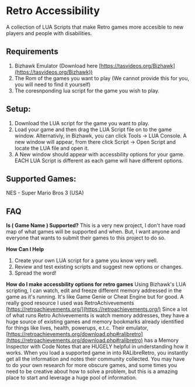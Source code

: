 # Retro Accessibility
A collection of LUA Scripts that make Retro games more accesible to new players and people with disabilities. 

## Requirements
1) Bizhawk Emulator (Download here [https://tasvideos.org/Bizhawk](https://tasvideos.org/Bizhawk))
2) The Rom of the games you want to play (We cannot provide this for you, you will need to find it yourself)
3) The coresnponding lua script for the game you wish to play.

## Setup:
1) Download the LUA script for the game you want to play.
2) Load your game and then drag the LUA Script file on to the game window. Alternativly, in Bizhawk, you can click Tools -> LUA Console. A new window will appear, from there click Script -> Open Script and locate the LUA file and open it.
3) A New window should appear with accessbility options for your game. EACH LUA Script is different as each game will have different options.


## Supported Games:
NES - Super Mario Bros 3 (USA)

## FAQ

**Is ( Game Name ) Supported?**
This is a very new project, I don't have road map of what games will be supported and when. But, I want anyone and everyone that wants to submit their games to this project to do so.

**How Can I Help**
1) Create your own LUA script for a game you know very well.
2) Review and test existing scripts and suggest new options or changes.
3) Spread the word!

**How do I make accessbility options for retro games**
Using Bizhawk's LUA scripting, I can watch, edit and freeze different memory addressed in the game as it's running. It's like Game Genie or Cheat Engine but for good. A really good resource I used was RetroAchivevements [https://retroachievements.org/](https://retroachievements.org/) 
Since a lot of what runs Retro Achivevements is watch memory addresses, they have a huge source of existing games and memory bookmarks already identified for things like lives, health, powerups, e.t.c. Their emulator, [https://retroachievements.org/download.php#ralibretro](https://retroachievements.org/download.php#ralibretro) has a Memory Inspector with Code Notes that are HUGELY helpful in understanding how it works. When you load a supported game in into RALibreRetro, you instantly get all the information and notes their community collected. You may have to do your own research for more obscure games, and some times you need to be creative about how to solve a problem, but this is a amazing place to start and leverage a huge pool of information. 
